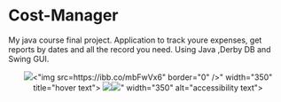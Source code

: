 # Cost-Manager

My java course final project.
Application to track youre expenses, get reports by dates and all the record you need.
Using Java ,Derby DB and Swing GUI.

<p align="center">
  <img src="<a href="http://www.up2me.co.il/v.php?file=46792253.png"><"img src=https://ibb.co/mbFwVx6"  border="0" /></a>" width="350" title="hover text">
  <img src="<a href="http://www.up2me.co.il/v.php?file=46792253.png"><img src="https://ibb.co/mbFwVx6"  border="0" /></a>" width="350" alt="accessibility text">
</p>

